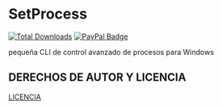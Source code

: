 # SetProcess
[![Total Downloads](https://img.shields.io/github/downloads/LuSlower/SetProcess/total.svg)](https://github.com/LuSlower/SetProcess/releases) [![PayPal Badge](https://img.shields.io/badge/PayPal-003087?logo=paypal&logoColor=fff&style=flat)](https://paypal.me/eldontweaks) 

pequeña CLI de control avanzado de procesos para Windows

## DERECHOS DE AUTOR Y LICENCIA
[LICENCIA](LICENSE)
